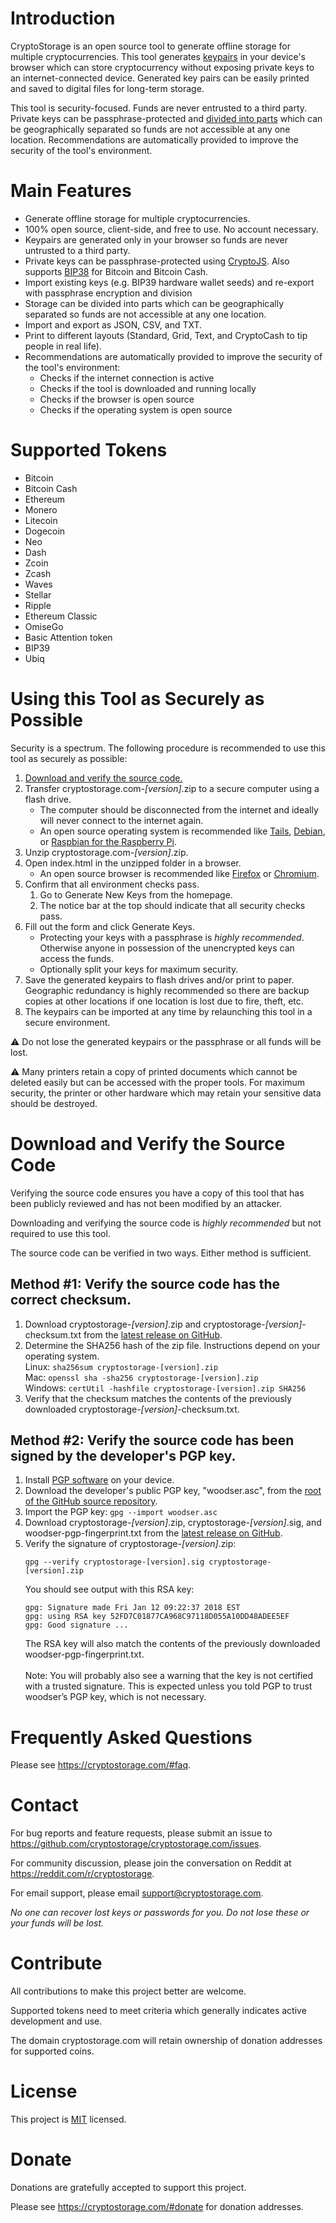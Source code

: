 # Introduction
CryptoStorage is an open source tool to generate offline storage for multiple cryptocurrencies.  This tool generates [keypairs](https://cryptostorage.com/#faq_keypair) in your device's browser which can store cryptocurrency without exposing private keys to an internet-connected device.  Generated key pairs can be easily printed and saved to digital files for long-term storage.

This tool is security-focused.  Funds are never entrusted to a third party.  Private keys can be passphrase-protected and [divided into parts](https://cryptostorage.com/#faq_split_keys) which can be geographically separated so funds are not accessible at any one location.  Recommendations are automatically provided to improve the security of the tool's environment.

# Main Features
- Generate offline storage for multiple cryptocurrencies.
- 100% open source, client-side, and free to use.  No account necessary.
- Keypairs are generated only in your browser so funds are never untrusted to a third party.
- Private keys can be passphrase-protected using [CryptoJS](https://github.com/brix/crypto-js).  Also supports [BIP38](https://github.com/bitcoin/bips/blob/master/bip-0038.mediawiki) for Bitcoin and Bitcoin Cash.
- Import existing keys (e.g. BIP39 hardware wallet seeds) and re-export with passphrase encryption and division
- Storage can be divided into parts which can be geographically separated so funds are not accessible at any one location.
- Import and export as JSON, CSV, and TXT.
- Print to different layouts (Standard, Grid, Text, and CryptoCash to tip people in real life).
- Recommendations are automatically provided to improve the security of the tool's environment:
	- Checks if the internet connection is active
	- Checks if the tool is downloaded and running locally
	- Checks if the browser is open source
	- Checks if the operating system is open source
	
# Supported Tokens
- Bitcoin
- Bitcoin Cash
- Ethereum
- Monero
- Litecoin
- Dogecoin
- Neo
- Dash
- Zcoin
- Zcash
- Waves
- Stellar
- Ripple
- Ethereum Classic
- OmiseGo
- Basic Attention token
- BIP39
- Ubiq

# Using this Tool as Securely as Possible

Security is a spectrum.  The following procedure is recommended to use this tool as securely as possible:

1. [Download and verify the source code.](#download-and-verify-the-source-code)
2. Transfer cryptostorage.com-*[version]*.zip to a secure computer using a flash drive.
    - The computer should be disconnected from the internet and ideally will never connect to the internet again.
    - An open source operating system is recommended like [Tails](https://tails.boum.org), [Debian](https://www.debian.org/), or [Raspbian for the Raspberry Pi](https://www.raspberrypi.org).
3. Unzip cryptostorage.com-*[version]*.zip.
4. Open index.html in the unzipped folder in a browser.
    - An open source browser is recommended like [Firefox](https://www.mozilla.org/en-US/firefox/) or [Chromium](https://www.chromium.org/getting-involved/download-chromium).
5. Confirm that all environment checks pass.
    1. Go to Generate New Keys from the homepage.
    2. The notice bar at the top should indicate that all security checks pass.
6. Fill out the form and click Generate Keys.
    - Protecting your keys with a passphrase is *highly recommended*.  Otherwise anyone in possession of the unencrypted keys can access the funds.
    - Optionally split your keys for maximum security.
7. Save the generated keypairs to flash drives and/or print to paper. Geographic redundancy is highly recommended so there are backup copies at other locations if one location is lost due to fire, theft, etc.
8. The keypairs can be imported at any time by relaunching this tool in a secure environment.
 
⚠ Do not lose the generated keypairs or the passphrase or all funds will be lost.

⚠ Many printers retain a copy of printed documents which cannot be deleted easily but can be accessed with the proper tools. For maximum security, the printer or other hardware which may retain your sensitive data should be destroyed.

# Download and Verify the Source Code
Verifying the source code ensures you have a copy of this tool that has been publicly reviewed and has not been modified by an attacker.

Downloading and verifying the source code is *highly recommended* but not required to use this tool.

The source code can be verified in two ways. Either method is sufficient.

## Method #1: Verify the source code has the correct checksum.

1. Download cryptostorage-*[version]*.zip and cryptostorage-*[version]*-checksum.txt from the [latest release on GitHub](https://github.com/cryptostorage/cryptostorage.com/releases).
2. Determine the SHA256 hash of the zip file.  Instructions depend on your operating system.<br>
 Linux: `sha256sum cryptostorage-[version].zip`<br>
 Mac: `openssl sha -sha256 cryptostorage-[version].zip`<br>
 Windows: `certUtil -hashfile cryptostorage-[version].zip SHA256`
3. Verify that the checksum matches the contents of the previously downloaded cryptostorage-*[version]*-checksum.txt.

## Method #2: Verify the source code has been signed by the developer's PGP key.

1. Install [PGP software](https://www.openpgp.org/) on your device.
2. Download the developer's public PGP key, "woodser.asc", from the [root of the GitHub source repository](https://github.com/cryptostorage/cryptostorage.com).
3. Import the PGP key: `gpg --import woodser.asc`
4. Download cryptostorage-*[version]*.zip, cryptostorage-*[version]*.sig, and woodser-pgp-fingerprint.txt from the [latest release on GitHub](https://github.com/cryptostorage/cryptostorage.com/releases).
5. Verify the signature of cryptostorage-*[version]*.zip:
    ```
    gpg --verify cryptostorage-[version].sig cryptostorage-[version].zip
    ```
    You should see output with this RSA key:<br>
    ```
    gpg: Signature made Fri Jan 12 09:22:37 2018 EST
    gpg: using RSA key 52FD7C01877CA968C97118D055A10DD48ADEE5EF
    gpg: Good signature ...
    ```
    The RSA key will also match the contents of the previously downloaded woodser-pgp-fingerprint.txt.<br><br>
    Note: You will probably also see a warning that the key is not certified with a trusted signature. This is expected unless you told PGP to trust woodser’s PGP key, which is not necessary.

# Frequently Asked Questions
Please see https://cryptostorage.com/#faq.

# Contact

For bug reports and feature requests, please submit an issue to https://github.com/cryptostorage/cryptostorage.com/issues.

For community discussion, please join the conversation on Reddit at https://reddit.com/r/cryptostorage.

For email support, please email [support@cryptostorage.com](mailto:support@cryptostorage.com).

*No one can recover lost keys or passwords for you. Do not lose these or your funds will be lost.*

# Contribute
All contributions to make this project better are welcome.

Supported tokens need to meet criteria which generally indicates active development and use.

The domain cryptostorage.com will retain ownership of donation addresses for supported coins.

# License
This project is [MIT](https://github.com/cryptostorage/cryptostorage.com/blob/master/LICENSE.txt) licensed.

# Donate
Donations are gratefully accepted to support this project.

Please see https://cryptostorage.com/#donate for donation addresses.
